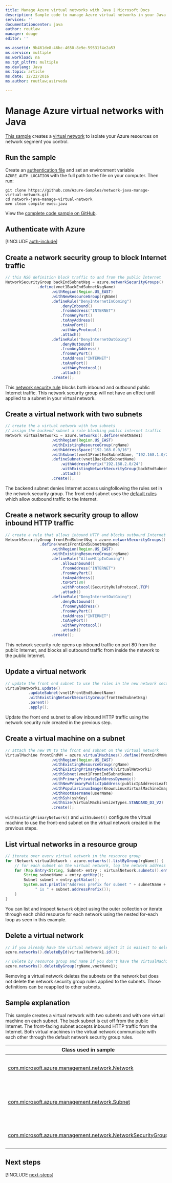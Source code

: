```yaml
---
title: Manage Azure virtual networks with Java | Microsoft Docs
description: Sample code to manage Azure virtual networks in your Java code
services: ''
documentationcenter: java
author: routlaw
manager: douge
editor: ''

ms.assetid: 9b461de8-46bc-4650-8e9e-59531f4e2a53
ms.service: multiple
ms.workload: na
ms.tgt_pltfrm: multiple
ms.devlang: Java
ms.topic: article
ms.date: 12/22/2016
ms.author: routlaw;asirveda

---
```


# Manage Azure virtual networks with Java

[This sample](https://github.com/Azure-Samples/network-java-manage-virtual-network) creates a [virtual network](https://docs.microsoft.com/en-us/azure/virtual-network/virtual-networks-overview) to isolate your Azure resources on network segment you control.

## Run the sample

Create an [authentication file](https://github.com/Azure/azure-sdk-for-java/blob/master/AUTH.md) and set an environment variable `AZURE_AUTH_LOCATION` with the full path to the file on your computer. Then run:

```
git clone https://github.com/Azure-Samples/network-java-manage-virtual-network.git
cd network-java-manage-virtual-network
mvn clean compile exec:java
```

View the [complete code sample on GitHub](https://github.com/Azure-Samples/network-java-manage-virtual-network/blob/master/src/main/java/com/microsoft/azure/management/network/samples/ManageVirtualNetwork.java).

## Authenticate with Azure

[!INCLUDE [auth-include](_shared/auth-include.md)]

## Create a network security group to block Internet traffic

```java
// this NSG definition block traffic to and from the public Internet
NetworkSecurityGroup backEndSubnetNsg = azure.networkSecurityGroups()
              .define(vnet1BackEndSubnetNsgName)
                    .withRegion(Region.US_EAST)
                    .withNewResourceGroup(rgName)
                    .defineRule("DenyInternetInComing")
                        .denyInbound()
                        .fromAddress("INTERNET")
                        .fromAnyPort()
                        .toAnyAddress()
                        .toAnyPort()
                        .withAnyProtocol()
                        .attach()
                    .defineRule("DenyInternetOutGoing")
                        .denyOutbound()
                        .fromAnyAddress()
                        .fromAnyPort()
                        .toAddress("INTERNET")
                        .toAnyPort()
                        .withAnyProtocol()
                        .attach()
                    .create();
```

This [network security rule](https://docs.microsoft.com/en-us/azure/virtual-network/virtual-networks-nsg) blocks both inbound and outbound public Internet traffic. This network security group will not have an effect until applied to a subnet in your virtual network.

## Create a virtual network with two subnets

```java
// create the a virtual network with two subnets
// assign the backend subnet a rule blocking public internet traffic
Network virtualNetwork1 = azure.networks().define(vnetName1)
                    .withRegion(Region.US_EAST)
                    .withExistingResourceGroup(rgName)
                    .withAddressSpace("192.168.0.0/16")
                    .withSubnet(vnet1FrontEndSubnetName, "192.168.1.0/24")
                    .defineSubnet(vnet1BackEndSubnetName)
                        .withAddressPrefix("192.168.2.0/24")
                        .withExistingNetworkSecurityGroup(backEndSubnetNsg)
                        .attach()
                    .create();
```

The backend subnet denies Internet access usingfollowing the rules set in the network security group. The front end subnet uses the [default rules](https://docs.microsoft.com/en-us/azure/virtual-network/virtual-networks-nsg) which allow outbound traffic to the Internet.

## Create a network security group to allow inbound HTTP traffic
```java
// create a rule that allows inbound HTTP and blocks outbound Internet traffic
NetworkSecurityGroup frontEndSubnetNsg = azure.networkSecurityGroups()
               .define(vnet1FrontEndSubnetNsgName)
                    .withRegion(Region.US_EAST)
                    .withExistingResourceGroup(rgName)
                    .defineRule("AllowHttpInComing")
                        .allowInbound()
                        .fromAddress("INTERNET")
                        .fromAnyPort()
                        .toAnyAddress()
                        .toPort(80)
                        .withProtocol(SecurityRuleProtocol.TCP)
                        .attach()
                    .defineRule("DenyInternetOutGoing")
                        .denyOutbound()
                        .fromAnyAddress()
                        .fromAnyPort()
                        .toAddress("INTERNET")
                        .toAnyPort()
                        .withAnyProtocol()
                        .attach()
                    .create();
```

This network security rule opens up inbound traffic on port 80 from the public Internet, and blocks all outbound traffic from inside the network to the public Internet. 

## Update a virtual network
```java
// update the front end subnet to use the rules in the new network security group
virtualNetwork1.update()
          .updateSubnet(vnet1FrontEndSubnetName)
          .withExistingNetworkSecurityGroup(frontEndSubnetNsg)
          .parent()
          .apply();
```

Update the front end subnet to allow inbound HTTP traffic using the network security rule created in the previous step.

## Create a virtual machine on a subnet
```java
// attach the new VM to the front end subnet on the virtual network
VirtualMachine frontEndVM = azure.virtualMachines().define(frontEndVmName)
                    .withRegion(Region.US_EAST)
                    .withExistingResourceGroup(rgName)
                    .withExistingPrimaryNetwork(virtualNetwork1) 
                    .withSubnet(vnet1FrontEndSubnetName)
                    .withPrimaryPrivateIpAddressDynamic()
                    .withNewPrimaryPublicIpAddress(publicIpAddressLeafDnsForFrontEndVm)
                    .withPopularLinuxImage(KnownLinuxVirtualMachineImage.UBUNTU_SERVER_16_04_LTS)
                    .withRootUsername(userName)
                    .withSsh(sshKey)
                    .withSize(VirtualMachineSizeTypes.STANDARD_D3_V2)
                    .create();
```

`withExistingPrimaryNetwork()` and `withSubnet()` configure the virtual machine to use the front-end subnet on the virtual network created in the previous steps.

## List virtual networks in a resource group
```java
// iterate over every virtual network in the resource group 
for (Network virtualNetwork : azure.networks().listByGroup(rgName)) {
    // for each subnet on the virtual network, log the network address prefix 
    for (Map.Entry<String, Subnet> entry : virtualNetwork.subnets().entrySet()) {
        String subnetName = entry.getKey();
        Subnet subnet = entry.getValue();
        System.out.println("Address prefix for subnet " + subnetName + 
             " is " + subnet.addressPrefix());
    }
}
```       

You can list and inspect `Network` object using the outer collection or iterate through each child resource for each network using the nested for-each loop as seen in this example.

## Delete a virtual network
```java
// if you already have the virtual network object it is easiest to delete by ID
azure.networks().deleteById(virtualNetwork1.id());

// Delete by resource group and name if you don't have the VirtualMachine object
azure.networks().deleteByGroup(rgName,vnetName1);
```

Removing a virtual network deletes the subnets on the network but does not delete the network security group rules applied to the subnets. Those definitions can be reapplied to other subnets.

## Sample explanation

This sample creates a virtual network with two subnets and with one virtual machine on each subnet. The back subnet is cut off from the public Internet. The front-facing subnet accepts inbound HTTP traffic from the Internet. Both virtual machines in the virtual network communicate with each other through the default network security group rules.

| Class used in sample | Notes
|-------|-------|
| [com.microsoft.azure.management.network.Network](https://docs.microsoft.com/en-us/java/api/com.microsoft.azure.management.network._network) | Local object representation of the virtual network created from `azure.networks().define()...create()` . Use the `update()...apply()` fluent chain to update an existing virtual network.
| [com.microsoft.azure.management.network.Subnet](https://docs.microsoft.com/en-us/java/api/com.microsoft.azure.management.network._subnet) | Create subnets on the virtual network when defining or updating the network using `withSubnet()`. Get object representations of a subnet from `Network.subnets().get()` or `Network.subnets().entrySet()`. These objects have methods to query subnet properties.
| [com.microsoft.azure.management.network.NetworkSecurityGroup](https://docs.microsoft.com/en-us/java/api/com.microsoft.azure.management.network._network_security_group) | Created using the `azure.networkSecurityGroups().define()...create()` fluent chain and then applied to subnets through the updating or creating subnets in a virtual network. 

## Next steps

[!INCLUDE [next-steps](_shared/next-steps.md)]